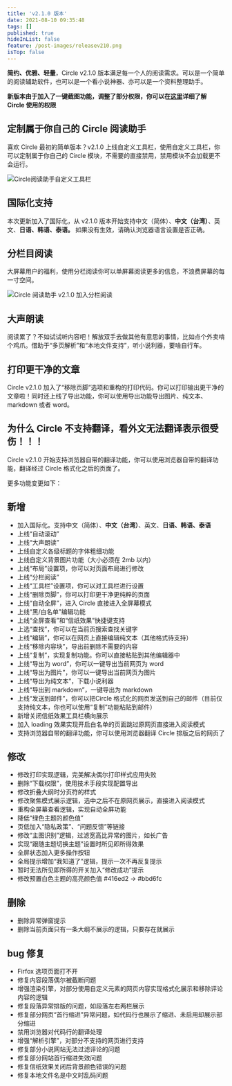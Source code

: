 ```yaml
---
title: 'v2.1.0 版本'
date: 2021-08-10 09:35:48
tags: []
published: true
hideInList: false
feature: /post-images/releasev210.png
isTop: false
---
```

**简约、优雅、轻量**，Circle v2.1.0 版本满足每一个人的阅读需求。可以是一个简单的阅读辅助软件，也可以是一个看小说神器、亦可以是一个资料整理助手。

**新版本由于加入了一键截图功能，调整了部分权限，你可以在[这里](https://ranhe.xyz/authority)详细了解 Circle 使用的权限**

定制属于你自己的 Circle 阅读助手
--------------------

喜欢 Circle 最初的简单版本？v2.1.0 上线自定义工具栏，使用自定义工具栏，你可以定制属于你自己的 Circle 模块，不需要的直接禁用，禁用模块不会加载更不会运行。

![Circle阅读助手自定义工具栏](https://ranhe.xyz/post-images/1628559693236.png)

国际化支持
-----

本次更新加入了国际化，从 v2.1.0 版本开始支持中文（简体）、**中文（台湾）**、英文、**日语、韩语、泰语。** 如果没有生效，请确认浏览器语言设置是否正确。

分栏目阅读
-----

大屏幕用户的福利，使用分栏阅读你可以单屏幕阅读更多的信息，不浪费屏幕的每一寸空间。

![Circle 阅读助手 v2.1.0 加入分栏阅读](https://ranhe.xyz/post-images/releasev210.png)

大声朗读
----

阅读累了？不如试试听内容吧！解放双手去做其他有意思的事情，比如点个外卖啃个鸡爪。借助于“多页解析”和“本地文件支持”，听小说利器，要啥自行车。

打印更干净的文章
--------

Circle v2.1.0 加入了“移除页脚”选项和重构的打印代码。你可以打印输出更干净的文章啦！同时还上线了导出功能，你可以使用导出功能导出图片、纯文本、markdown 或者 word。

为什么 Circle 不支持翻译，看外文无法翻译表示很受伤！！！
--------------------------------

Circle v2.1.0 开始支持浏览器自带的翻译功能，你可以使用浏览器自带的翻译功能，翻译经过 Circle 格式化之后的页面了。

更多功能变更如下：

新增
--

*   加入国际化。支持中文（简体）、**中文（台湾）**、英文、**日语、韩语、泰语**
*   上线“自动滚动”
*   上线“大声朗读”
*   上线自定义各级标题的字体粗细功能
*   上线自定义背景图片功能（大小必须在 2mb 以内）
*   上线“布局”设置项，你可以对页面布局进行修改
*   上线“分栏阅读”
*   上线“工具栏”设置项，你可以对工具栏进行设置
*   上线“删除页脚”，你可以打印更干净更纯粹的页面
*   上线“自动全屏”，进入 Circle 直接进入全屏幕模式
*   上线“黑/白名单”编辑功能
*   上线“全屏查看”和“信纸效果”快捷键支持
*   上选“查找”，你可以在当前页搜索查找关键字
*   上线“编辑”，你可以在网页上直接编辑纯文本（其他格式待支持）
*   上线“移除内容块”，导出前删除不需要的内容
*   上线“复制”，实现复制功能。你可以直接粘贴到其他编辑器中
*   上线“导出为 word”，你可以一键导出当前网页为 word
*   上线“导出为图片”，你可以一键导出当前网页为图片
*   上线“导出为纯文本”，下载小说利器
*   上线“导出到 markdown”，一键导出为 markdown
*   上线“发送到邮件”，你可以把Circle 格式化的网页发送到自己的邮件（目前仅支持纯文本，你也可以使用“复制”功能粘贴到邮件）
*   新增关闭信纸效果工具栏横向展示
*   加入 loading 效果实现开启白名单的页面跳过原网页直接进入阅读模式
*   支持浏览器自带的翻译功能，你可以使用浏览器翻译 Circle 排版之后的网页了

修改
--

*   修改打印实现逻辑，完美解决偶尔打印样式应用失败
*   删除“下载权限”，使用技术手段实现配置导出
*   修改折叠大纲时分页符的样式
*   修改聚焦模式展示逻辑，选中之后不在原网页展示，直接进入阅读模式
*   重构全屏幕查看逻辑，实现自动全屏功能
*   降低“绿色主题的颜色值”
*   页低加入“隐私政策”、“问题反馈”等链接
*   修改“主图识别”逻辑，过滤宽高比异常的图片，如长广告
*   实现“跟随主题切换主题”设置时所见即所得效果
*   全屏状态加入更多操作按钮
*   全局提示增加“我知道了”逻辑，提示一次不再反复提示
*   暂时无法所见即所得的开关加入“修改成功”提示
*   修改预置白色主题的高亮颜色值 #416ed2 -> #bbd6fc

删除
--

*   删除异常弹窗提示
*   删除当前页面只有一条大纲不展示的逻辑，只要存在就展示

bug 修复
------

*   Firfox 选项页面打不开
*   修复内容段落偶尔被截断问题
*   增强渲染引擎，对部分使用自定义元素的网页内容实现格式化展示和移除评论内容的逻辑
*   修复段落异常排版的问题，如段落左右两栏展示
*   修复部分网页“首行缩进”异常问题，如代码行也展示了缩进、未启用却展示部分缩进
*   禁用浏览器对代码行的翻译处理
*   增强“解析引擎”，对部分不支持的网页进行支持
*   修复部分小说网站无法过滤评论的问题
*   修复部分网站首行缩进失效问题
*   修复信纸效果关闭后背景颜色错误的问题
*   修复本地文件名是中文时乱码问题